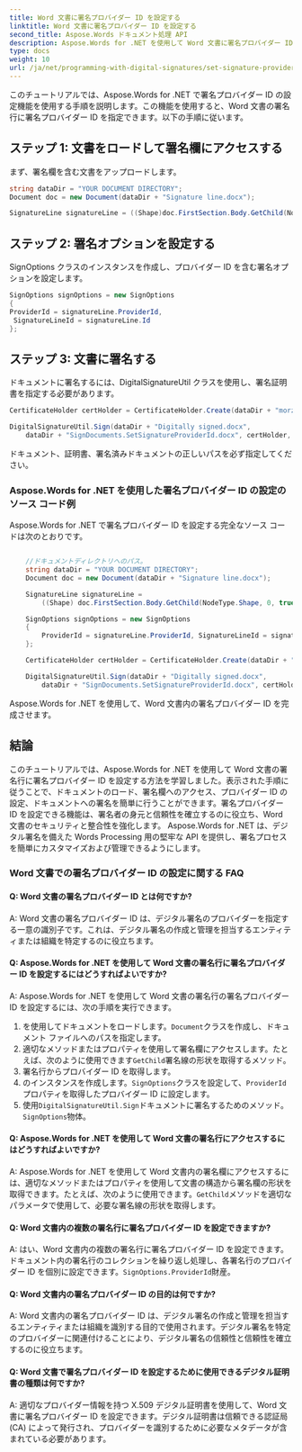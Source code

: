 ```yaml
---
title: Word 文書に署名プロバイダー ID を設定する
linktitle: Word 文書に署名プロバイダー ID を設定する
second_title: Aspose.Words ドキュメント処理 API
description: Aspose.Words for .NET を使用して Word 文書に署名プロバイダー ID を設定する方法を学習します。
type: docs
weight: 10
url: /ja/net/programming-with-digital-signatures/set-signature-provider-id/
---
```

このチュートリアルでは、Aspose.Words for .NET で署名プロバイダー ID の設定機能を使用する手順を説明します。この機能を使用すると、Word 文書の署名行に署名プロバイダー ID を指定できます。以下の手順に従います。

## ステップ 1: 文書をロードして署名欄にアクセスする

まず、署名欄を含む文書をアップロードします。

```csharp
string dataDir = "YOUR DOCUMENT DIRECTORY";
Document doc = new Document(dataDir + "Signature line.docx");

SignatureLine signatureLine = ((Shape)doc.FirstSection.Body.GetChild(NodeType.Shape, 0, true)).SignatureLine;
```

## ステップ 2: 署名オプションを設定する

SignOptions クラスのインスタンスを作成し、プロバイダー ID を含む署名オプションを設定します。

```csharp
SignOptions signOptions = new SignOptions
{
ProviderId = signatureLine.ProviderId,
 SignatureLineId = signatureLine.Id
};
```

## ステップ 3: 文書に署名する

ドキュメントに署名するには、DigitalSignatureUtil クラスを使用し、署名証明書を指定する必要があります。

```csharp
CertificateHolder certHolder = CertificateHolder.Create(dataDir + "morzal.pfx", "aw");

DigitalSignatureUtil.Sign(dataDir + "Digitally signed.docx",
	dataDir + "SignDocuments.SetSignatureProviderId.docx", certHolder, signOptions);
```

ドキュメント、証明書、署名済みドキュメントの正しいパスを必ず指定してください。

### Aspose.Words for .NET を使用した署名プロバイダー ID の設定のソース コード例

Aspose.Words for .NET で署名プロバイダー ID を設定する完全なソース コードは次のとおりです。

```csharp

	//ドキュメントディレクトリへのパス。
	string dataDir = "YOUR DOCUMENT DIRECTORY";
	Document doc = new Document(dataDir + "Signature line.docx");

	SignatureLine signatureLine =
		((Shape) doc.FirstSection.Body.GetChild(NodeType.Shape, 0, true)).SignatureLine;

	SignOptions signOptions = new SignOptions
	{
		ProviderId = signatureLine.ProviderId, SignatureLineId = signatureLine.Id
	};

	CertificateHolder certHolder = CertificateHolder.Create(dataDir + "morzal.pfx", "aw");

	DigitalSignatureUtil.Sign(dataDir + "Digitally signed.docx",
		dataDir + "SignDocuments.SetSignatureProviderId.docx", certHolder, signOptions);

```

Aspose.Words for .NET を使用して、Word 文書内の署名プロバイダー ID を完成させます。


## 結論

このチュートリアルでは、Aspose.Words for .NET を使用して Word 文書の署名行に署名プロバイダー ID を設定する方法を学習しました。表示された手順に従うことで、ドキュメントのロード、署名欄へのアクセス、プロバイダー ID の設定、ドキュメントへの署名を簡単に行うことができます。署名プロバイダー ID を設定できる機能は、署名者の身元と信頼性を確立するのに役立ち、Word 文書のセキュリティと整合性を強化します。 Aspose.Words for .NET は、デジタル署名を備えた Words Processing 用の堅牢な API を提供し、署名プロセスを簡単にカスタマイズおよび管理できるようにします。

### Word 文書での署名プロバイダー ID の設定に関する FAQ

#### Q: Word 文書の署名プロバイダー ID とは何ですか?

A: Word 文書の署名プロバイダー ID は、デジタル署名のプロバイダーを指定する一意の識別子です。これは、デジタル署名の作成と管理を担当するエンティティまたは組織を特定するのに役立ちます。

#### Q: Aspose.Words for .NET を使用して Word 文書の署名行に署名プロバイダー ID を設定するにはどうすればよいですか?

A: Aspose.Words for .NET を使用して Word 文書の署名行の署名プロバイダー ID を設定するには、次の手順を実行できます。
1. を使用してドキュメントをロードします。`Document`クラスを作成し、ドキュメント ファイルへのパスを指定します。
2. 適切なメソッドまたはプロパティを使用して署名欄にアクセスします。たとえば、次のように使用できます`GetChild`署名線の形状を取得するメソッド。
3. 署名行からプロバイダー ID を取得します。
4. のインスタンスを作成します。`SignOptions`クラスを設定して、`ProviderId`プロパティを取得したプロバイダー ID に設定します。
5. 使用`DigitalSignatureUtil.Sign`ドキュメントに署名するためのメソッド。`SignOptions`物体。

#### Q: Aspose.Words for .NET を使用して Word 文書の署名行にアクセスするにはどうすればよいですか?

 A: Aspose.Words for .NET を使用して Word 文書内の署名欄にアクセスするには、適切なメソッドまたはプロパティを使用して文書の構造から署名欄の形状を取得できます。たとえば、次のように使用できます。`GetChild`メソッドを適切なパラメータで使用して、必要な署名線の形状を取得します。

#### Q: Word 文書内の複数の署名行に署名プロバイダー ID を設定できますか?

 A: はい、Word 文書内の複数の署名行に署名プロバイダー ID を設定できます。ドキュメント内の署名行のコレクションを繰り返し処理し、各署名行のプロバイダー ID を個別に設定できます。`SignOptions.ProviderId`財産。

#### Q: Word 文書内の署名プロバイダー ID の目的は何ですか?

A: Word 文書内の署名プロバイダー ID は、デジタル署名の作成と管理を担当するエンティティまたは組織を識別する目的で使用されます。デジタル署名を特定のプロバイダーに関連付けることにより、デジタル署名の信頼性と信頼性を確立するのに役立ちます。

#### Q: Word 文書で署名プロバイダー ID を設定するために使用できるデジタル証明書の種類は何ですか?

A: 適切なプロバイダー情報を持つ X.509 デジタル証明書を使用して、Word 文書に署名プロバイダー ID を設定できます。デジタル証明書は信頼できる認証局 (CA) によって発行され、プロバイダーを識別するために必要なメタデータが含まれている必要があります。
